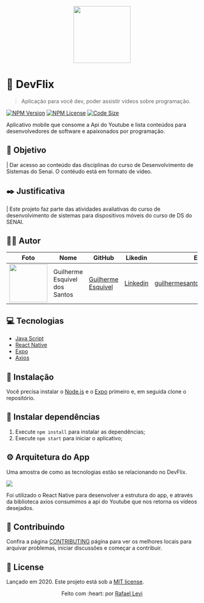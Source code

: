 <p align="center">
   <img src="./doc/logo-readme.png" width="150"/>
</p>

# :movie_camera: DevFlix

> Aplicação para você dev, poder assistir vídeos sobre programação.

[![NPM Version][npm-version]][npm-version]
[![NPM License][npm-license]][npm-license]
[![Code Size][code-size]][code-size]

Aplicativo mobile que consome a Api do Youtube e lista conteúdos para desenvolvedores de software e apaixonados por programação.

## :nazar_amulet: Objetivo

| Dar acesso ao conteúdo das disciplinas do curso de Desenvolvimento de Sistemas do Senai. O contéudo está em formato de vídeo.

## :black_nib: Justificativa

| Este projeto faz parte das atividades avaliativas do curso de desenvolvimento de sistemas para dispositivos móveis do curso de DS do SENAI.

## :man_technologist: Autor

Foto | Nome | GitHub | Likedin | E-mail
---- | ---- | ------ | ------- | ------
<img src="" width="100px">  | Guilherme Esquivel dos Santos | [Guilherme Esquivel](https://github.com/gEsquivels) | [Linkedin](linkedin.com/in/guilherme-santos-22426a197) | guilhermesantos1507@gmail.com

## :computer: Tecnologias

- [Java Script](https://www.javascript.com/)
- [React Native](https://facebook.github.io/react-native/)
- [Expo](https://docs.expo.io)
- [Axios](https://github.com/axios/axios)

## :construction_worker: Instalação

Você precisa instalar o [Node.js](https://nodejs.org/en/download/) e o [Expo](https://docs.expo.io) primeiro e, em seguida clone o repositório.

## :wrench: Instalar dependências

1. Execute `npm install` para instalar as dependências;
2. Execute `npm start` para iniciar o aplicativo;

## :gear: Arquitetura do App

Uma amostra de como as tecnologias estão se relacionando no DevFlix.

![](./doc/arquitetura.png)

Foi utilizado o React Native para desenvolver a estrutura do app, e através da biblioteca axios consumimos a api do Youtube que nos retorna os vídeos desejados.

## :handshake: Contribuindo

Confira a página [CONTRIBUTING](https://github.com/gEsquivels/appDevFlix/blob/master/CONTRIBUTING.md) página para ver os melhores locais para arquivar problemas, iniciar discussões e começar a contribuir.

## :open_book: License

Lançado em 2020.
Este projeto está sob a [MIT license](https://github.com/gEsquivels/appDevFlix/blob/master/LICENSE).

<p align="center">
    Feito com :heart: por <a href="https://github.com/gEsquivels">Rafael Levi</a>
</p>

<!-- Markdown link & img dfn's -->

[npm-license]: https://img.shields.io/npm/l/express?color=03ca6f&style=plastic
[npm-version]: https://img.shields.io/npm/v/npm?color=333333&style=plastic
[code-size]: https://img.shields.io/github/languages/code-size/rafaellevissa/appDevFlix?color=03ca6f&style=plastic
